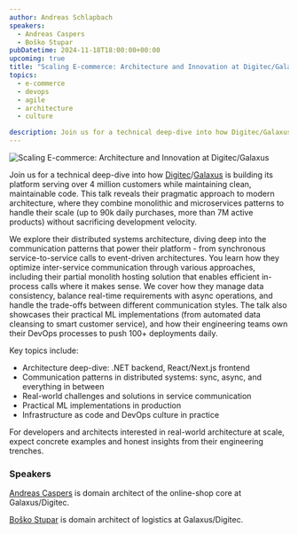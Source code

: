 ```yaml
---
author: Andreas Schlapbach
speakers:
  - Andreas Caspers
  - Boško Stupar
pubDatetime: 2024-11-18T18:00:00+00:00
upcoming: true
title: "Scaling E-commerce: Architecture and Innovation at Digitec/Galaxus"
topics:
  - e-commerce
  - devops
  - agile
  - architecture
  - culture

description: Join us for a technical deep-dive into how Digitec/Galaxus is building its platform serving for over 4 million customers while maintaining clean, maintainable code.
---
```


![Scaling E-commerce: Architecture and Innovation at Digitec/Galaxus](@assets/images/scaling-e-commerce-digitec-galaxus.webp)

Join us for a technical deep-dive into how [Digitec](https://www.digitec.ch/en)/[Galaxus](https://www.galaxus.ch/en) is building its platform serving over 4 million customers while maintaining clean, maintainable code. This talk reveals their pragmatic approach to modern architecture, where they combine monolithic and microservices patterns to handle their scale (up to 90k daily purchases, more than 7M active products) without sacrificing development velocity.

We explore their distributed systems architecture, diving deep into the communication patterns that power their platform - from synchronous service-to-service calls to event-driven architectures. You learn how they optimize inter-service communication through various approaches, including their partial monolith hosting solution that enables efficient in-process calls where it makes sense. We cover how they manage data consistency, balance real-time requirements with async operations, and handle the trade-offs between different communication styles. The talk also showcases their practical ML implementations (from automated data cleansing to smart customer service), and how their engineering teams own their DevOps processes to push 100+ deployments daily.

Key topics include:

- Architecture deep-dive: .NET backend, React/Next.js frontend
- Communication patterns in distributed systems: sync, async, and everything in between
- Real-world challenges and solutions in service communication
- Practical ML implementations in production
- Infrastructure as code and DevOps culture in practice

For developers and architects interested in real-world architecture at scale, expect concrete examples and honest insights from their engineering trenches.

### Speakers

[Andreas Caspers](https://www.linkedin.com/in/andreascaspers/) is domain architect of the online-shop core at Galaxus/Digitec.

[Boško Stupar](https://www.linkedin.com/in/stuparbosko) is domain architect of logistics at Galaxus/Digitec.
